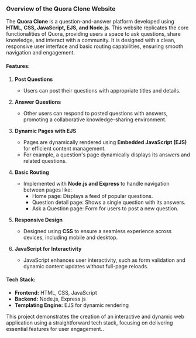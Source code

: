 ### Overview of the Quora Clone Website  

The **Quora Clone** is a question-and-answer platform developed using **HTML, CSS, JavaScript, EJS, and Node.js**. This website replicates the core functionalities of Quora, providing users a space to ask questions, share knowledge, and interact with a community. It is designed with a clean, responsive user interface and basic routing capabilities, ensuring smooth navigation and engagement.

#### Features:
1. **Post Questions**  
   - Users can post their questions with appropriate titles and details.

2. **Answer Questions**  
   - Other users can respond to posted questions with answers, promoting a collaborative knowledge-sharing environment.

3. **Dynamic Pages with EJS**  
   - Pages are dynamically rendered using **Embedded JavaScript (EJS)** for efficient content management.  
   - For example, a question's page dynamically displays its answers and related questions.

4. **Basic Routing**  
   - Implemented with **Node.js and Express** to handle navigation between pages like:  
     - Home page: Displays a feed of popular questions.  
     - Question detail page: Shows a single question with its answers.  
     - Ask a Question page: Form for users to post a new question.

5. **Responsive Design**  
   - Designed using **CSS** to ensure a seamless experience across devices, including mobile and desktop.

6. **JavaScript for Interactivity**  
   - JavaScript enhances user interactivity, such as form validation and dynamic content updates without full-page reloads.

#### Tech Stack:
- **Frontend:** HTML, CSS, JavaScript  
- **Backend:** Node.js, Express.js  
- **Templating Engine:** EJS for dynamic rendering  

This project demonstrates the creation of an interactive and dynamic web application using a straightforward tech stack, focusing on delivering essential features for user engagement..




